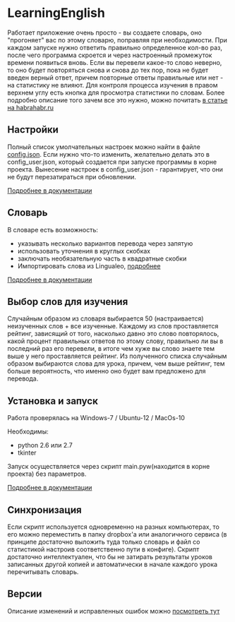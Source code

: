 LearningEnglish
===============
Работает приложение очень просто - вы создаете словарь, оно "прогоняет" вас по этому словарю, поправляя при необходимости. При каждом запуске нужно ответить правильно определенное кол-во раз, после чего программа скроется и через настроенный промежуток времени появиться вновь. Если вы перевели какое-то слово неверно, то оно будет повторяться снова и снова до тех пор, пока не будет введен верный ответ, причем повторные ответы правильные или нет - на статистику не влияют.
Для контроля процесса изучения в правом верхнем углу есть кнопка для просмотра статистики по словам.
Более подробно описание того зачем все это нужно, можно почитать [в статье на habrahabr.ru](http://habrahabr.ru/post/152831/)

## Настройки
Полный список умолчательных настроек можно найти в файле [config.json](https://github.com/ReanGD/LearningEnglish/blob/master/config.json). Если нужно что-то изменить, желательно делать это в config_user.json, который создается при запуске программы в корне проекта. Вынесение настроек в config_user.json - гарантирует, что они не будут перезатираться при обновлении.

[Подробнее в документации](https://github.com/ReanGD/LearningEnglish/wiki/Настройки)  
 
## Словарь
В словаре есть возможность:
* указывать несколько вариантов перевода через запятую
* использовать уточнения в круглых скобках
* заключать необязательную часть в квадратные скобки
* Импортировать слова из Lingualeo, [подробнее](https://github.com/ReanGD/LearningEnglish/wiki/Импорт)

[Подробнее в документации](https://github.com/ReanGD/LearningEnglish/wiki/Словарь)  

## Выбор слов для изучения
Случайным образом из словаря выбирается 50 (настраивается) неизученных слов + все изученные. Каждому из слов проставляется рейтинг, зависящий от того, насколько давно это слово повторялось, какой процент правильных ответов по этому слову, правильно ли вы в последний раз его перевели, в итоге чем хуже вы слово знаете тем выше у него проставляется рейтинг. Из полученного списка случайным образом выбираются слова для урока, причем, чем выше рейтинг, тем больше вероятность, что именно оно будет вам предложено для перевода.

## Установка и запуск
Работа проверялась на Windows-7 / Ubuntu-12 / MacOs-10

Необходимы:
* python 2.6 или 2.7
* tkinter

Запуск осуществляется через скрипт main.pyw(находится в корне проекта) без параметров.

[Подробнее в документации](https://github.com/ReanGD/LearningEnglish/wiki/Установка-и-запуск)  

## Синхронизация
Если скрипт используется одновременно на разных компьютерах, то его можно переместить в папку dropbox'а или аналогичного сервиса (в принципе достаточно выложить туда только словарь и файл со статистикой настроив соответственно пути в конфиге). Скрипт достаточно интеллектуален, что бы не затирать результаты уроков записанных другой копией и автоматически в начале каждого урока перечитывать словарь.

## Версии
Описание изменений и исправленных ошибок можно [посмотреть тут](https://github.com/ReanGD/LearningEnglish/wiki/Список-версий-с-описанием-всех-изменений-в-них)